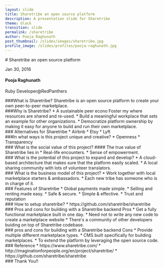```yaml
---
layout: slide
title: Sharetribe an open source platform
description: A presentation slide for Sharetribe
theme: black
transition: slide
permalink: /sharetribe
author: Pooja Raghunath
post_thumbnail: /slides/images/sharetribe.jpg 
profile_image: /slides/profiles/pooja-raghunath.jpg
---
```

<section data-markdown>
# Sharetribe an open source platform

Jan 30, 2016
</section>

<section>
  <h4>Pooja Raghunath</h4>
  <p>
    Ruby Developer@RedPanthers
  </p>
</section>

<section data-markdown>
###What is Sharetribe?
Sharetribe is an open source platform to create your own peer-to-peer marketplace.
</section>

<section data-markdown>
###Why is Sharetribe?
* A sustainable peer econo Foster my where resources are shared and re-used.
* Build a meaningful workplace that sets an example for other organizations.
* Democratize platform ownership by making it easy for anyone to build and run their own marketplace.

</section>

<section data-markdown>
### Alternatives for Sharetribe
* Airbnb
* Etsy
* Lyft

</section>

<section data-markdown>
###In what ways is this project unique and creative?
* Openness 
* Transparency
</section>

<section data-markdown>
###  What is the social value of this project?
#### The true value of Sharetribe lies in
*  Real-life encounters.
*  Sense of empowerment. 

</section>

<section data-markdown>
### What is the potential of this project to expand and develop?
* A cloud-based architecture that makes sure that the platform  easily scaled.
* A local sharing community with lots of volunteer translators.

</section>


<section data-markdown>
### What is the business model of this project?
* Work together with local marketplace starters & ambassadors.
* Each new tribe has someone who is in charge of it.

</section>

<section data-markdown>
### Features of Sharetribe
* Global payments made simple.
* Selling and renting made easy.
* Safe & secure.
* Simple & effective.
* Trust and reputation

</section>

<section data-markdown>
### How to setup sharetribe?
* https://github.com/sharetribe/sharetribe

</section>



<section data-markdown>
### Pros and cons for building with a Sharetribe backend
 Pros
* Get a fully functional marketplace built in one day.
* Need not to write any new code to create a marketplace website
* There's a community of other developers buiding on top of Sharetribe codebase.

</section>

<section data-markdown>
### pros and cons for building with a Sharetribe backend
Cons
* Provide multiple different marketplace types.
* CMS built specifically for building marketplaces. 
* To extend the platform by leveraging the open source code.

</section>

<section data-markdown>
### Reference
* https://www.sharetribe.com/
* http://imaginationforpeople.org/en/project/sharetribe/
* https://github.com/sharetribe/sharetribe

</section>

<section data-markdown>
### Thank You!!

</section>